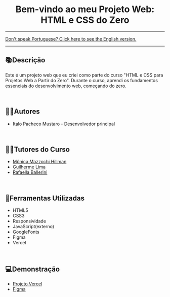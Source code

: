 <div align="center">
<h1>Bem-vindo ao meu Projeto Web: HTML e CSS do Zero</h1> 
</div>

<hr>
<a href="https://github.com/ItaloPachecoMustaro/Alura-AluraBooks-Project/blob/main/README-EN.md">Don't speak Portuguese? Click here to see the English version.</a>
<hr>

## 📚Descrição

Este é um projeto web que eu criei como parte do curso "HTML e CSS para Projetos Web a Partir do Zero". Durante o curso, aprendi os fundamentos essenciais do desenvolvimento web, começando do zero.

<br>

## 🧑‍💻Autores

- Italo Pacheco Mustaro - Desenvolvedor principal

<br>

## 👨‍🏫Tutores do Curso

- [Mônica Mazzochi Hillman](https://github.com/MonicaHillman)
- [Guilherme Lima](https://www.linkedin.com/in/guilherme-lima-458925178)
- [Rafaella Ballerini](https://github.com/rafaballerini)

<br>

## 🔧Ferramentas Utilizadas

- HTML5
- CSS3
- Responsividade
- JavaScript(externo)
- GoogleFonts
- Figma
- Vercel

<br>

## 💻Demonstração

- [Projeto Vercel](https://alura-alura-books-project.vercel.app/)
- [Figma](https://www.figma.com/file/GljRqL8AKb64fP8gj9mb2E/Alura-Books?type=design&node-id=37%3A94&mode=design&t=kjtmm2HsIBItHvbC-1)
